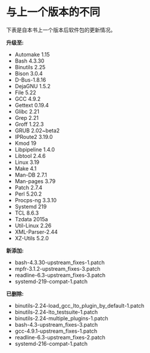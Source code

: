 
# 与上一个版本的不同

下表是自本书上一个版本后软件包的更新情况。

**升级至:**

- Automake 1.15
- Bash 4.3.30
- Binutils 2.25
- Bison 3.0.4
- D-Bus-1.8.16
- DejaGNU 1.5.2
- File 5.22
- GCC 4.9.2
- Gettext 0.19.4
- Glibc 2.21
- Grep 2.21
- Groff 1.22.3
- GRUB 2.02~beta2
- IPRoute2 3.19.0
- Kmod 19
- Libpipeline 1.4.0
- Libtool 2.4.6
- Linux 3.19
- Make 4.1
- Man-DB 2.7.1
- Man-pages 3.79
- Patch 2.7.4
- Perl 5.20.2
- Procps-ng 3.3.10
- Systemd 219
- TCL 8.6.3
- Tzdata 2015a
- Util-Linux 2.26
- XML-Parser-2.44
- XZ-Utils 5.2.0


**新添加:**

- bash-4.3.30-upstream_fixes-1.patch
- mpfr-3.1.2-upstream_fixes-3.patch
- readline-6.3-upstream_fixes-3.patch
- systemd-219-compat-1.patch

**已删除:**

- binutils-2.24-load_gcc_lto_plugin_by_default-1.patch
- binutils-2.24-lto_testsuite-1.patch
- binutils-2.24-multiple_plugins-1.patch
- bash-4.3-upstream_fixes-3.patch
- gcc-4.9.1-upstream_fixes-1.patch
- readline-6.3-upstream_fixes-2.patch
- systemd-216-compat-1.patch